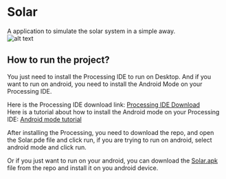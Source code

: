 # Solar
A application to simulate the solar system in a simple away.<br>
![alt text](https://i.imgur.com/Lmv3C4P.jpg)

## How to run the project?
You just need to install the Processing IDE to run on Desktop.
And if you want to run on android, you need to install the Android Mode on your Processing IDE.

Here is the Processing IDE download link: [Processing IDE Download](https://processing.org/download/)<br>
Here is a tutorial about how to install the Android mode on your Processing IDE: [Android mode tutorial](https://android.processing.org/install.html)<br>

After installing the Processing, you need to download the repo, and open the Solar.pde file and click run, if you are trying to run on android, select android mode and click run.

Or if you just want to run on your android, you can download the [Solar.apk](https://github.com/viniciuseb/Solar/raw/master/Solar.apk) file from the repo and install it on you android device.
